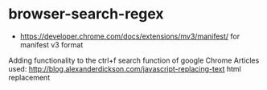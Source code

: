 # browser-search-regex

- https://developer.chrome.com/docs/extensions/mv3/manifest/ for manifest v3 format

Adding functionality to the ctrl+f search function of google Chrome
Articles used:
http://blog.alexanderdickson.com/javascript-replacing-text
html replacement
